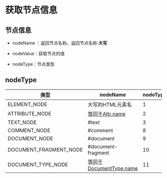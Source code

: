 # 获取节点信息

## 节点信息

+ nodeName ：返回节点名称。返回节点名称 **大写**

+ nodeValue：获取节点的值

+ nodeType：节点类型

## nodeType

| 类型                   | nodeName                                                                                       | nodeType |
| ---------------------- | ---------------------------------------------------------------------------------------------- | -------- |
| ELEMENT_NODE           | 大写的HTML元素名                                                                               | 1        |
| ATTRIBUTE_NODE         | [等同于Attr.name](http://xn--Attr-ut5fz40a8u5e.name "等同于Attr.name")                         | 2        |
| TEXT_NODE              | #text                                                                                          | 3        |
| COMMENT_NODE           | #comment                                                                                       | 8        |
| DOCUMENT_NODE          | #document                                                                                      | 9        |
| DOCUMENT_FRAGMENT_NODE | #document-fragment                                                                             | 10       |
| DOCUMENT_TYPE_NODE     | [等同于DocumentType.name](http://xn--DocumentType-5b6s982d802l.name "等同于DocumentType.name") | 11       |
